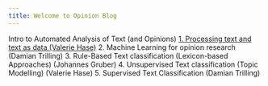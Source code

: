 ```yaml
---
title: Welcome to Opinion Blog
---
```


Intro to Automated Analysis of Text (and Opinions)
[1. Processing text and text as data (Valerie Hase)](url)
2. Machine Learning for opinion research (Damian Trilling)
3. Rule-Based Text classification (Lexicon-based Approaches) (Johannes Gruber)
4. Unsupervised Text classification (Topic Modelling) (Valerie Hase)
5. Supervised Text Classification (Damian Trilling)
